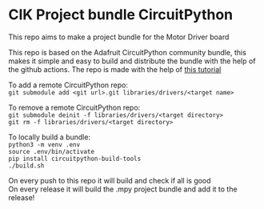 # CIK Project bundle CircuitPython
This repo aims to make a project bundle for the Motor Driver board

This repo is based on the Adafruit CircuitPython community bundle, this makes it simple and easy to build and distribute the bundle with the help of the github actions.
The repo is made with the help of [this tutorial](https://adafruit-playground.com/u/tyeth/pages/creating-a-circuitpython-library-bundle-for-circup)

To add a remote CircuitPython repo:  
`git submodule add <git url>.git libraries/drivers/<target name>`

To remove a remote CircuitPython repo:  
`git submodule deinit -f libraries/drivers/<target directory>`  
`git rm -f libraries/drivers/<target directory>`

To locally build a bundle:  
`python3 -m venv .env`  
`source .env/bin/activate`  
`pip install circuitpython-build-tools`  
`./build.sh`

On every push to this repo it will build and check if all is good  
On every release it will build the .mpy project bundle and add it to the release!